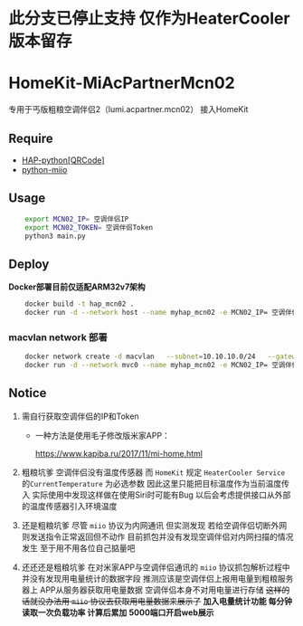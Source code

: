 # 此分支已停止支持 仅作为HeaterCooler版本留存

# HomeKit-MiAcPartnerMcn02

专用于丐版粗粮空调伴侣2（lumi.acpartner.mcn02） 接入HomeKit

## Require
  * [HAP-python[QRCode]](https://github.com/ikalchev/HAP-python)
  * [python-miio](https://github.com/rytilahti/python-miio)

## Usage

```bash
    export MCN02_IP= 空调伴侣IP
    export MCN02_TOKEN= 空调伴侣Token
    python3 main.py
```

## Deploy

**Docker部署目前仅适配ARM32v7架构**

```bash
    docker build -t hap_mcn02 .
    docker run -d --network host --name myhap_mcn02 -e MCN02_IP= 空调伴侣IP -e MCN02_TOKEN= 空调伴侣Token hap_mcn02
```

### macvlan network 部署
```bash
    docker network create -d macvlan   --subnet=10.10.10.0/24   --gateway=10.10.10.1  --ip-range=10.10.10.200/29  -o parent=eth0 mvc0
    docker run -d --network mvc0 --name myhap_mcn02 -e MCN02_IP= 空调伴侣IP -e MCN02_TOKEN= 空调伴侣Token hap_mcn02
```


## Notice

1. 需自行获取空调伴侣的IP和Token

    * 一种方法是使用毛子修改版米家APP：

        https://www.kapiba.ru/2017/11/mi-home.html

2. 粗粮坑爹 空调伴侣没有温度传感器 而 `HomeKit` 规定 `HeaterCooler Service` 的`CurrentTemperature` 为必选参数 因此这里只能把目标温度作为当前温度传入 实际使用中发现这样做在使用Siri时可能有Bug 以后会考虑提供接口从外部的温度传感器引入环境温度

3. 还是粗粮坑爹 尽管 `miio` 协议为内网通讯 但实测发现 若给空调伴侣切断外网 则发送指令正常返回但不动作 目前抓包并没有发现空调伴侣对内网扫描的情况发生 至于用不用各位自己掂量吧

4. 还还还是粗粮坑爹 在对米家APP与空调伴侣通讯的 `miio` 协议抓包解析过程中 并没有发现用电量统计的数据字段 推测应该是空调伴侣上报用电量到粗粮服务器上 APP从服务器获取用电量数据 空调伴侣本身不对用电量进行存储 ~~这样的话就没办法用 `miio` 协议去获取用电量数据来展示了~~ **加入电量统计功能 每分钟读取一次负载功率 计算后累加** **5000端口开启web展示**